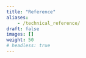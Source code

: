 ```yaml
---
title: "Reference"
aliases:
    - /technical_reference/
draft: false
images: []
weight: 50
# headless: true
---
```

